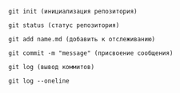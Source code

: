 ```
git init (инициализация репозитория)
```
```
git status (статус репозитория)
```
```
git add name.md (добавить к отслеживанию)
```
```
git commit -m "message" (присвоение сообщения)
```
```
git log (вывод коммитов)
```
```
git log --oneline